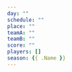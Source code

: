 ```yaml
---
day: ""
schedule: ""
place: ""
teamA: ""
teamB: ""
score: ""
players: []
season: {{ .Name }}
---
```

